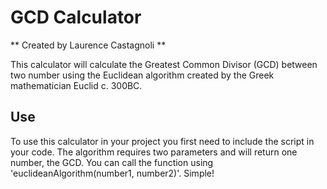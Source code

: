 # GCD Calculator

** Created by Laurence Castagnoli **

This calculator will calculate the Greatest Common Divisor (GCD) between two number using the Euclidean algorithm created by the Greek mathematician Euclid c. 300BC.

## Use
To use this calculator in your project you first need to include the script in your code. The algorithm requires two parameters and will return one number, the GCD. You can call the function using 'euclideanAlgorithm(number1, number2)'. Simple!
